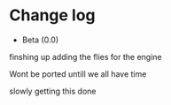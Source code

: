 # Change log
- Beta  (0.0)

finshing up adding the flies for the engine

Wont be ported untill we all have time

slowly getting this done
  
